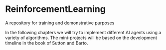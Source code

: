 # ReinforcementLearning
A repository for training and demonstrative purposes

In the following chapters we will try to implement different AI agents using a variety of algorithms.
The mini-projects will be based on the development timeline in the book of Sutton and Barto.
